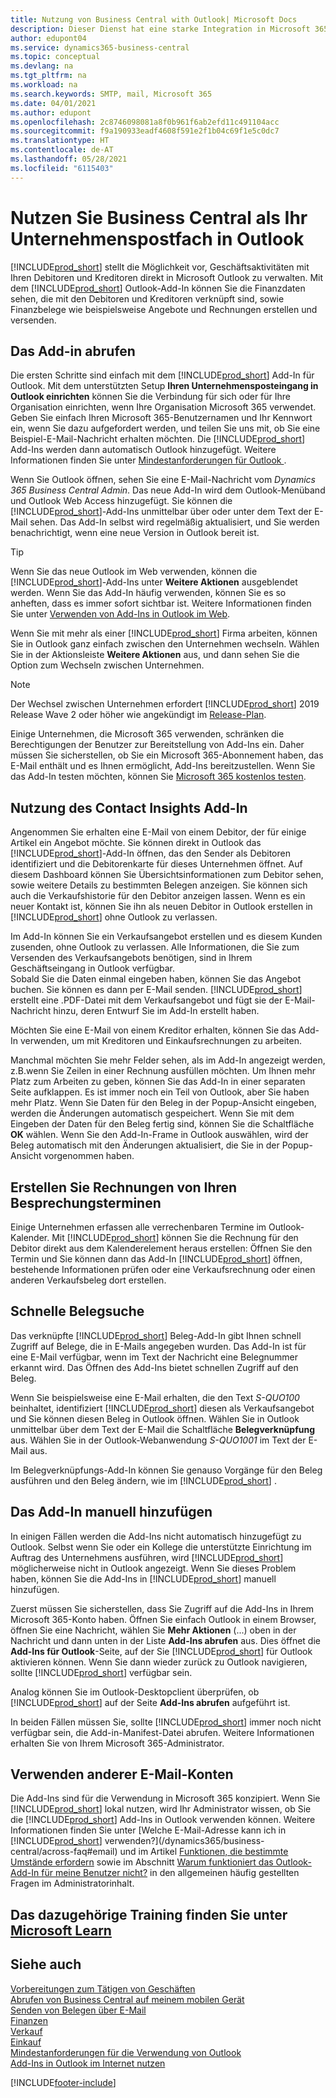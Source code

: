 ```yaml
---
title: Nutzung von Business Central with Outlook| Microsoft Docs
description: Dieser Dienst hat eine starke Integration in Microsoft 365 und macht es möglich, dass Sie Ihre Geschäftsaktivitäten und E-Mails mit Debitoren und Kreditoren direkt in Outlook verwalten können.
author: edupont04
ms.service: dynamics365-business-central
ms.topic: conceptual
ms.devlang: na
ms.tgt_pltfrm: na
ms.workload: na
ms.search.keywords: SMTP, mail, Microsoft 365
ms.date: 04/01/2021
ms.author: edupont
ms.openlocfilehash: 2c8746098081a8f0b961f6ab2efd11c491104acc
ms.sourcegitcommit: f9a190933eadf4608f591e2f1b04c69f1e5c0dc7
ms.translationtype: HT
ms.contentlocale: de-AT
ms.lasthandoff: 05/28/2021
ms.locfileid: "6115403"
---
```

# <a name="using-business-central-as-your-business-inbox-in-outlook"></a>Nutzen Sie Business Central als Ihr Unternehmenspostfach in Outlook

[!INCLUDE[prod_short](includes/prod_short.md)] stellt die Möglichkeit vor, Geschäftsaktivitäten mit Ihren Debitoren und Kreditoren direkt in Microsoft Outlook zu verwalten. Mit dem [!INCLUDE[prod_short](includes/prod_short.md)] Outlook-Add-In können Sie die Finanzdaten sehen, die mit den Debitoren und Kreditoren verknüpft sind, sowie Finanzbelege wie beispielsweise Angebote und Rechnungen erstellen und versenden.  

## <a name="getting-the-add-in"></a>Das Add-in abrufen
Die ersten Schritte sind einfach mit dem [!INCLUDE[prod_short](includes/prod_short.md)] Add-In für Outlook. Mit dem unterstützten Setup **Ihren Unternehmensposteingang in Outlook einrichten** können Sie die Verbindung für sich oder für Ihre Organisation einrichten, wenn Ihre Organisation Microsoft 365 verwendet. Geben Sie einfach Ihren Microsoft 365-Benutzernamen und Ihr Kennwort ein, wenn Sie dazu aufgefordert werden, und teilen Sie uns mit, ob Sie eine Beispiel-E-Mail-Nachricht erhalten möchten. Die [!INCLUDE[prod_short](includes/prod_short.md)] Add-Ins werden dann automatisch Outlook hinzugefügt. Weitere Informationen finden Sie unter [Mindestanforderungen für Outlook ](product-requirements.md#outlook).  

Wenn Sie Outlook öffnen, sehen Sie eine E-Mail-Nachricht vom *Dynamics 365 Business Central Admin*. Das neue Add-In wird dem Outlook-Menüband und Outlook Web Access hinzugefügt. Sie können die [!INCLUDE[prod_short](includes/prod_short.md)]-Add-Ins unmittelbar über oder unter dem Text der E-Mail sehen. Das Add-In selbst wird regelmäßig aktualisiert, und Sie werden benachrichtigt, wenn eine neue Version in Outlook bereit ist.  

> [!TIP]
> Wenn Sie das neue Outlook im Web verwenden, können die [!INCLUDE[prod_short](includes/prod_short.md)]-Add-Ins unter **Weitere Aktionen** ausgeblendet werden. Wenn Sie das Add-In häufig verwenden, können Sie es so anheften, dass es immer sofort sichtbar ist. Weitere Informationen finden Sie unter [Verwenden von Add-Ins in Outlook im Web](https://support.office.com/article/using-add-ins-in-outlook-on-the-web-8f2ce816-5df4-44a5-958c-f7f9d6dabdce?ns=OLWAO365B&version=16).  

Wenn Sie mit mehr als einer [!INCLUDE[prod_short](includes/prod_short.md)] Firma arbeiten, können Sie in Outlook ganz einfach zwischen den Unternehmen wechseln. Wählen Sie in der Aktionsleiste **Weitere Aktionen** aus, und dann sehen Sie die Option zum Wechseln zwischen Unternehmen.  

<!--TEMP-->
> [!NOTE]
> Der Wechsel zwischen Unternehmen erfordert [!INCLUDE[prod_short](includes/prod_short.md)] 2019 Release Wave 2 oder höher wie angekündigt im [Release-Plan](/dynamics365-release-plan/2019wave2/dynamics365-business-central/switch-between-companies-business-inbox-outlook).

Einige Unternehmen, die Microsoft 365 verwenden, schränken die Berechtigungen der Benutzer zur Bereitstellung von Add-Ins ein. Daher müssen Sie sicherstellen, ob Sie ein Microsoft 365-Abonnement haben, das E-Mail enthält und es Ihnen ermöglicht, Add-Ins bereitzustellen. Wenn Sie das Add-In testen möchten, können Sie [Microsoft 365 kostenlos testen](https://www.microsoft.com/microsoft-365/try).  

## <a name="using-the-contact-insights-add-in"></a>Nutzung des Contact Insights Add-In
Angenommen  Sie erhalten eine E-Mail von einem Debitor, der für einige Artikel ein Angebot möchte. Sie können direkt in Outlook das [!INCLUDE[prod_short](includes/prod_short.md)]-Add-In öffnen, das den Sender als Debitoren identifiziert und die Debitorenkarte für dieses Unternehmen öffnet. Auf diesem Dashboard können Sie Übersichtsinformationen zum Debitor sehen, sowie weitere Details zu bestimmten Belegen anzeigen. Sie können sich auch die Verkaufshistorie für den Debitor anzeigen lassen. Wenn es ein neuer Kontakt ist, können Sie ihn als neuen Debitor in Outlook erstellen in [!INCLUDE[prod_short](includes/prod_short.md)] ohne Outlook zu verlassen.  

Im Add-In können Sie ein Verkaufsangebot erstellen und es diesem Kunden zusenden, ohne Outlook zu verlassen. Alle Informationen, die Sie zum Versenden des Verkaufsangebots benötigen, sind in Ihrem Geschäftseingang in Outlook verfügbar.  
Sobald Sie die Daten einmal eingeben haben, können Sie das Angebot buchen. Sie können es dann per E-Mail senden. [!INCLUDE[prod_short](includes/prod_short.md)] erstellt eine .PDF-Datei mit dem Verkaufsangebot und fügt sie der E-Mail-Nachricht hinzu, deren Entwurf Sie im Add-In erstellt haben.  

Möchten Sie eine E-Mail von einem Kreditor erhalten, können Sie das Add-In verwenden, um mit Kreditoren und Einkaufsrechnungen zu arbeiten.  

Manchmal möchten Sie mehr Felder sehen, als im Add-In angezeigt werden, z.B.wenn Sie Zeilen in einer Rechnung ausfüllen möchten. Um Ihnen mehr Platz zum Arbeiten zu geben, können Sie das Add-In in einer separaten Seite aufklappen. Es ist immer noch ein Teil von Outlook, aber Sie haben mehr Platz. Wenn Sie Daten für den Beleg in der Popup-Ansicht eingeben, werden die Änderungen automatisch gespeichert. Wenn Sie mit dem Eingeben der Daten für den Beleg fertig sind, können Sie die Schaltfläche **OK** wählen. Wenn Sie den Add-In-Frame in Outlook auswählen, wird der Beleg automatisch mit den Änderungen aktualisiert, die Sie in der Popup-Ansicht vorgenommen haben.  

## <a name="creating-invoices-from-your-meeting-appointments"></a>Erstellen Sie Rechnungen von Ihren Besprechungsterminen
Einige Unternehmen erfassen alle verrechenbaren Termine im Outlook-Kalender. Mit [!INCLUDE[prod_short](includes/prod_short.md)] können Sie die Rechnung für den Debitor direkt aus dem Kalenderelement heraus erstellen: Öffnen Sie den Termin und Sie können dann das Add-In [!INCLUDE[prod_short](includes/prod_short.md)] öffnen, bestehende Informationen prüfen oder eine Verkaufsrechnung oder einen anderen Verkaufsbeleg dort erstellen.  

## <a name="doing-quick-document-lookup"></a>Schnelle Belegsuche
Das verknüpfte [!INCLUDE[prod_short](includes/prod_short.md)] Beleg-Add-In gibt Ihnen schnell Zugriff auf Belege, die in E-Mails angegeben wurden. Das Add-In ist für eine E-Mail verfügbar, wenn im Text der Nachricht eine Belegnummer erkannt wird. Das Öffnen des Add-Ins bietet schnellen Zugriff auf den Beleg.  

Wenn Sie beispielsweise eine E-Mail erhalten, die den Text *S-QUO100* beinhaltet, identifiziert [!INCLUDE[prod_short](includes/prod_short.md)] diesen als Verkaufsangebot und Sie können diesen Beleg in Outlook öffnen. Wählen Sie in Outlook unmittelbar über dem Text der E-Mail die Schaltfläche **Belegverknüpfung** aus. Wählen Sie in der Outlook-Webanwendung *S-QUO1001* im Text der E-Mail aus.  

Im Belegverknüpfungs-Add-In können Sie genauso Vorgänge für den Beleg ausführen und den Beleg ändern, wie im [!INCLUDE[prod_short](includes/prod_short.md)] .

## <a name="adding-the-add-ins-manually"></a>Das Add-In manuell hinzufügen
In einigen Fällen werden die Add-Ins nicht automatisch hinzugefügt zu Outlook. Selbst wenn Sie oder ein Kollege die unterstützte Einrichtung im Auftrag des Unternehmens ausführen, wird [!INCLUDE[prod_short](includes/prod_short.md)] möglicherweise nicht in Outlook angezeigt. Wenn Sie dieses Problem haben, können Sie die Add-Ins in [!INCLUDE[prod_short](includes/prod_short.md)] manuell hinzufügen.  

Zuerst müssen Sie sicherstellen, dass Sie Zugriff auf die Add-Ins in Ihrem Microsoft 365-Konto haben. Öffnen Sie einfach Outlook in einem Browser, öffnen Sie eine Nachricht, wählen Sie **Mehr Aktionen** (...) oben in der Nachricht und dann unten in der Liste **Add-Ins abrufen** aus. Dies öffnet die **Add-Ins für Outlook**-Seite, auf der Sie [!INCLUDE[prod_short](includes/prod_short.md)] für Outlook aktivieren können. Wenn Sie dann wieder zurück zu Outlook navigieren, sollte [!INCLUDE[prod_short](includes/prod_short.md)] verfügbar sein.  

Analog können Sie im Outlook-Desktopclient überprüfen, ob [!INCLUDE[prod_short](includes/prod_short.md)] auf der Seite **Add-Ins abrufen** aufgeführt ist.  

In beiden Fällen müssen Sie, sollte [!INCLUDE[prod_short](includes/prod_short.md)] immer noch nicht verfügbar sein, die Add-in-Manifest-Datei abrufen. Weitere Informationen erhalten Sie von Ihrem Microsoft 365-Administrator.

## <a name="using-other-email-accounts"></a>Verwenden anderer E-Mail-Konten

Die Add-Ins sind für die Verwendung in Microsoft 365 konzipiert. Wenn Sie [!INCLUDE[prod_short](includes/prod_short.md)] lokal nutzen, wird Ihr Administrator wissen, ob Sie die [!INCLUDE[prod_short](includes/prod_short.md)] Add-Ins in Outlook verwenden können. Weitere Informationen finden Sie unter [Welche E-Mail-Adresse kann ich in [!INCLUDE[prod_short](includes/prod_short.md)] verwenden?](/dynamics365/business-central/across-faq#email) und im Artikel [Funktionen, die bestimmte Umstände erfordern](/dynamics365/business-central/dev-itpro/features-not-implemented-on-premises#features-that-require-specific-circumstances?toc=/dynamics365/business-central/toc.json) sowie im Abschnitt [Warum funktioniert das Outlook-Add-In für meine Benutzer nicht?](/dynamics365/business-central/dev-itpro/faq#why-doesnt-the-outlook-add-in-work-for-my-users?toc=/dynamics365/business-central/toc.json) in den allgemeinen häufig gestellten Fragen im Administratorinhalt.  

## <a name="see-related-training-at-microsoft-learn"></a>Das dazugehörige Training finden Sie unter [Microsoft Learn](/learn/modules/alternative-interfaces-dynamics-365-business-central/index)

## <a name="see-also"></a>Siehe auch

[Vorbereitungen zum Tätigen von Geschäften](ui-get-ready-business.md)  
[Abrufen von Business Central auf meinem mobilen Gerät](install-mobile-app.md)  
[Senden von Belegen über E-Mail](ui-how-send-documents-email.md)  
[Finanzen](finance.md)  
[Verkauf](sales-manage-sales.md)  
[Einkauf](purchasing-manage-purchasing.md)  
[Mindestanforderungen für die Verwendung von Outlook](product-requirements.md#outlook)  
[Add-Ins in Outlook im Internet nutzen](https://support.office.com/article/Using-Add-ins-in-Outlook-on-the-web-8f2ce816-5df4-44a5-958c-f7f9d6dabdce?appver=OWB150)  


[!INCLUDE[footer-include](includes/footer-banner.md)]